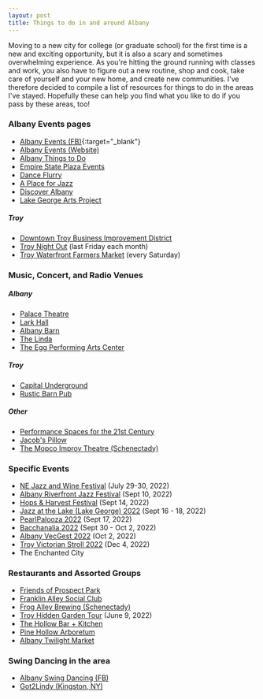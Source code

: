 ```yaml
---
layout: post
title: Things to do in and around Albany
---
```


Moving to a new city for college (or graduate school) for the first time is a new and exciting opportunity, but it is also a scary and sometimes overwhelming experience. As you're hitting the ground running with classes and work, you also have to figure out a new routine, shop and cook, take care of yourself and your new home, and create new communities. I've therefore decided to compile a list of resources for things to do in the areas I've stayed. Hopefully these can help you find what you like to do if you pass by these areas, too!

### Albany Events pages
* [Albany Events (FB)](https://www.facebook.com/albanyNYevents/){:target="_blank"}
* [Albany Events (Website)](https://www.albany.com/events/)
* [Albany Things to Do](https://www.albany.com/things-to-do/)
* [Empire State Plaza Events](https://www.facebook.com/EmpireStatePlaza)
* [Dance Flurry](https://www.danceflurry.org/events/list/)
* [A Place for Jazz](https://aplaceforjazz.org/the-jazz-calendar/)
* [Discover Albany](https://www.facebook.com/albanycvb/)
* [Lake George Arts Project](https://www.facebook.com/lakegeorgeartsproject/)

##### Troy
* [Downtown Troy Business Improvement District](https://www.facebook.com/DowntownTroyBID/)
* [Troy Night Out](https://www.facebook.com/troynightout/) (last Friday each month)
* [Troy Waterfront Farmers Market](https://www.facebook.com/TroyWaterfrontFarmersMarket/) (every Saturday)


### Music, Concert, and Radio Venues

##### Albany
* [Palace Theatre](https://www.facebook.com/PalaceAlbany/)
* [Lark Hall](https://www.facebook.com/LarkHallAlbany)
* [Albany Barn](https://www.facebook.com/AlbanyBarn/)
* [The Linda](https://www.facebook.com/thelindawamc/)
* [The Egg Performing Arts Center](https://www.facebook.com/TheEggPAC/)

##### Troy
* [Capital Underground](https://www.facebook.com/capitalundergroundradio)
* [Rustic Barn Pub](https://www.facebook.com/rusticbarnpub/)

##### Other
* [Performance Spaces for the 21st Century](https://ps21chatham.org/)
* [Jacob's Pillow](https://www.jacobspillow.org/calendar/)
* [The Mopco Improv Theatre (Schenectady)](https://www.facebook.com/mopco/)


### Specific Events
* [NE Jazz and Wine Festival](http://www.nejazzwinefest.org/) (July 29-30, 2022)
* [Albany Riverfront Jazz Festival](https://www.facebook.com/albanyNYevents/photos/a.3059515797452597/7793036807433782) (Sept 10, 2022)
* [Hops & Harvest Festival](https://www.facebook.com/events/1167576940641775) (Sept 14, 2022)
* [Jazz at the Lake (Lake George) 2022](https://www.facebook.com/events/717114149623452/) (Sept 16 - 18, 2022)
* [PearlPalooza 2022](https://www.facebook.com/events/747655756452067) (Sept 17, 2022)
* [Bacchanalia 2022](https://www.facebook.com/events/301909602115680) (Sept 30 - Oct 2, 2022)
* [Albany VecGest 2022](https://www.facebook.com/events/511982377363941/) (Oct 2, 2022)
* [Troy Victorian Stroll 2022](http://www.enchantedtroy.com/) (Dec 4, 2022)
* The Enchanted City


### Restaurants and Assorted Groups
* [Friends of Prospect Park](https://www.facebook.com/FriendsofProspectParkTroy/)
* [Franklin Alley Social Club](https://www.facebook.com/franklinalleysocialclub/)
* [Frog Alley Brewing (Schenectady)](https://www.facebook.com/FrogAlleyBrewing/)
* [Troy Hidden Garden Tour](https://www.facebook.com/HiddenGardensTroy/) (June 9, 2022)
* [The Hollow Bar + Kitchen](https://www.facebook.com/thehollowalbany/)
* [Pine Hollow Arboretum](https://www.facebook.com/PineHollowArboretum)
* [Albany Twilight Market](https://www.facebook.com/albanytwilightmarket)


### Swing Dancing in the area
* [Albany Swing Dancing (FB)](https://www.facebook.com/groups/24246493037)
* [Got2Lindy (Kingston, NY)](www.got2lindy.com)

